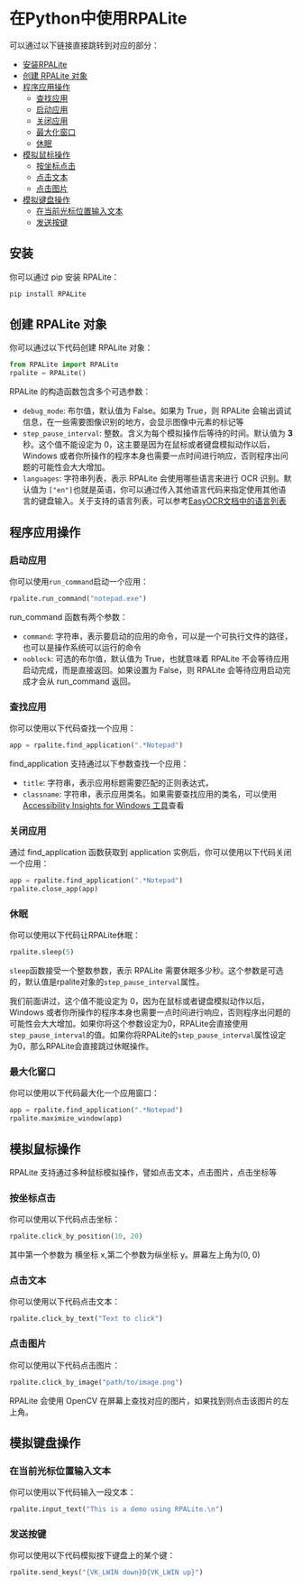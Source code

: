 # 在Python中使用RPALite

可以通过以下链接直接跳转到对应的部分：

- [安装RPALite](#安装)
- [创建 RPALite 对象](#创建-RPALite-对象)
- [程序应用操作](#程序应用操作)
    - [查找应用](#查找应用)
    - [启动应用](#启动应用)
    - [关闭应用](#关闭应用)
    - [最大化窗口](#最大化窗口)
    - [休眠](#休眠)
- [模拟鼠标操作](#模拟鼠标操作)
    - [按坐标点击](#按坐标点击)
    - [点击文本](#点击文本)
    - [点击图片](#点击图片)
- [模拟键盘操作](#模拟键盘操作)
    - [在当前光标位置输入文本](#在当前光标位置输入文本)
    - [发送按键](#发送按键)
    
## 安装

你可以通过 pip 安装 RPALite：

```bash
pip install RPALite
```

## 创建 RPALite 对象

你可以通过以下代码创建 RPALite 对象：

```python
from RPALite import RPALite
rpalite = RPALite()
```

RPALite 的构造函数包含多个可选参数：

- `debug_mode`: 布尔值，默认值为 False。如果为 True，则 RPALite 会输出调试信息，在一些需要图像识别的地方，会显示图像中元素的标记等
- `step_pause_interval`: 整数。含义为每个模拟操作后等待的时间。默认值为 **3** 秒。这个值不能设定为 0，这主要是因为在鼠标或者键盘模拟动作以后，Windows 或者你所操作的程序本身也需要一点时间进行响应，否则程序出问题的可能性会大大增加。
- `languages`: 字符串列表，表示 RPALite 会使用哪些语言来进行 OCR 识别。默认值为 `["en"]`也就是英语，你可以通过传入其他语言代码来指定使用其他语言的键盘输入。关于支持的语言列表，可以参考[EasyOCR文档中的语言列表](https://www.jaided.ai/easyocr)

## 程序应用操作

### 启动应用

你可以使用`run_command`启动一个应用：

```python
rpalite.run_command("notepad.exe")
```

run_command 函数有两个参数：

- `command`: 字符串，表示要启动的应用的命令，可以是一个可执行文件的路径，也可以是操作系统可以运行的命令
- `noblock`: 可选的布尔值，默认值为 True，也就意味着 RPALite 不会等待应用启动完成，而是直接返回。如果设置为 False，则 RPALite 会等待应用启动完成才会从 run_command 返回。

### 查找应用

你可以使用以下代码查找一个应用：

```python
app = rpalite.find_application(".*Notepad")
```

find_application 支持通过以下参数查找一个应用：

- `title`: 字符串，表示应用标题需要匹配的正则表达式，
- `classname`: 字符串，表示应用类名。如果需要查找应用的类名，可以使用 [Accessibility Insights for Windows 工具](https://accessibilityinsights.io/)查看

### 关闭应用

通过 find_application 函数获取到 application 实例后，你可以使用以下代码关闭一个应用：

```python
app = rpalite.find_application(".*Notepad")
rpalite.close_app(app)
```
### 休眠

你可以使用以下代码让RPALite休眠：

```python
rpalite.sleep(5)
```
`sleep`函数接受一个整数参数，表示 RPALite 需要休眠多少秒。这个参数是可选的，默认值是rpalite对象的`step_pause_interval`属性。

我们前面讲过，这个值不能设定为 0，因为在鼠标或者键盘模拟动作以后，Windows 或者你所操作的程序本身也需要一点时间进行响应，否则程序出问题的可能性会大大增加。如果你将这个参数设定为0，RPALite会直接使用`step_pause_interval`的值。如果你将RPALite的`step_pause_interval`属性设定为0，那么RPALite会直接跳过休眠操作。

### 最大化窗口

你可以使用以下代码最大化一个应用窗口：

```python
app = rpalite.find_application(".*Notepad")
rpalite.maximize_window(app)
```

## 模拟鼠标操作

RPALite 支持通过多种鼠标模拟操作，譬如点击文本，点击图片，点击坐标等

### 按坐标点击

你可以使用以下代码点击坐标：

```python
rpalite.click_by_position(10, 20)
```

其中第一个参数为 横坐标 x,第二个参数为纵坐标 y。屏幕左上角为(0, 0)

### 点击文本

你可以使用以下代码点击文本：

```python
rpalite.click_by_text("Text to click")
```

### 点击图片

你可以使用以下代码点击图片：

```python
rpalite.click_by_image("path/to/image.png")
```

RPALite 会使用 OpenCV 在屏幕上查找对应的图片，如果找到则点击该图片的左上角。

## 模拟键盘操作

### 在当前光标位置输入文本

你可以使用以下代码输入一段文本：

```python
rpalite.input_text("This is a demo using RPALite.\n")
```

### 发送按键

你可以使用以下代码模拟按下键盘上的某个键：

```python
rpalite.send_keys("{VK_LWIN down}D{VK_LWIN up}")
```
